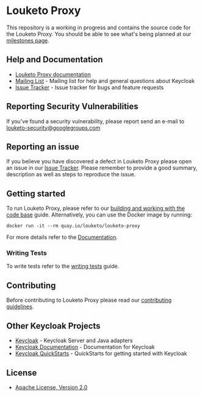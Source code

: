 # Louketo Proxy

This repository is a working in progress and contains the source code for the Louketo Proxy. You should be able to see what's being planned at our [milestones page](https://github.com/louketo/louketo-proxy/milestones).

## Help and Documentation

* [Louketo Proxy documentation](docs/user-guide.md)
* [Mailing List](https://groups.google.com/forum/#!forum/louketo) - Mailing list for help and general questions about Keycloak
* [Issue Tracker](https://github.com/louketo/louketo-proxy/issues) - Issue tracker for bugs and feature requests


## Reporting Security Vulnerabilities

If you've found a security vulnerability, please report send an e-mail to <louketo-security@googlegroups.com>


## Reporting an issue

If you believe you have discovered a defect in Louketo Proxy please open an issue in our [Issue Tracker](https://github.com/louketo/louketo-proxy/issues).
Please remember to provide a good summary, description as well as steps to reproduce the issue.


## Getting started

To run Louketo Proxy, please refer to our [building and working with the code base](docs/building.md) guide. Alternatively, you can use the Docker image by running:

    docker run -it --rm quay.io/louketo/louketo-proxy
    
For more details refer to the [Documentation](docs/user-guide.md).

### Writing Tests

To write tests refer to the [writing tests](docs/tests-development.md) guide.

## Contributing

Before contributing to Louketo Proxy please read our [contributing guidelines](CONTRIBUTING.md).

## Other Keycloak Projects

* [Keycloak](https://github.com/keycloak/keycloak) - Keycloak Server and Java adapters
* [Keycloak Documentation](https://github.com/keycloak/keycloak-documentation) - Documentation for Keycloak
* [Keycloak QuickStarts](https://github.com/keycloak/keycloak-quickstarts) - QuickStarts for getting started with Keycloak

## License

* [Apache License, Version 2.0](https://www.apache.org/licenses/LICENSE-2.0)
